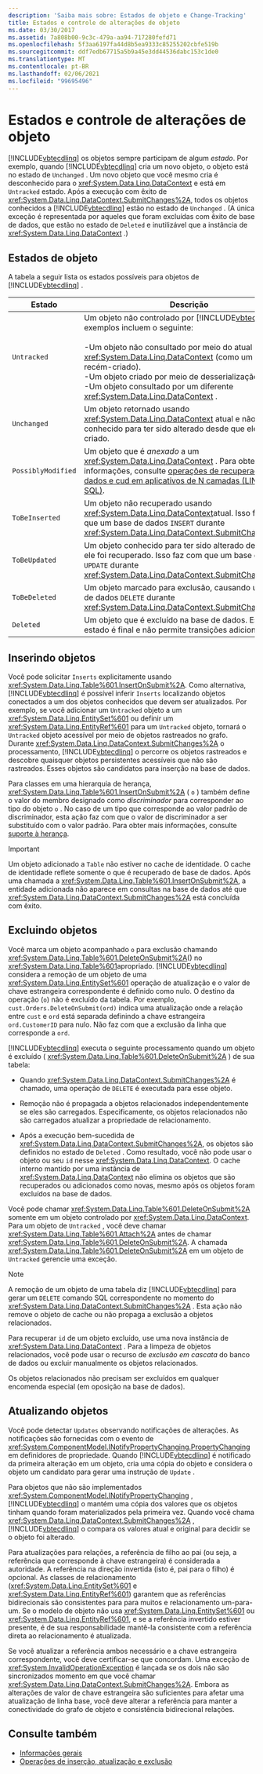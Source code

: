 ```yaml
---
description: 'Saiba mais sobre: Estados de objeto e Change-Tracking'
title: Estados e controle de alterações de objeto
ms.date: 03/30/2017
ms.assetid: 7a808b00-9c3c-479a-aa94-717280fefd71
ms.openlocfilehash: 5f3aa6197fa44d8b5ea9333c85255202cbfe519b
ms.sourcegitcommit: ddf7edb67715a5b9a45e3dd44536dabc153c1de0
ms.translationtype: MT
ms.contentlocale: pt-BR
ms.lasthandoff: 02/06/2021
ms.locfileid: "99695496"
---
```

# <a name="object-states-and-change-tracking"></a>Estados e controle de alterações de objeto

[!INCLUDE[vbtecdlinq](../../../../../../includes/vbtecdlinq-md.md)] os objetos sempre participam de algum *estado*. Por exemplo, quando [!INCLUDE[vbtecdlinq](../../../../../../includes/vbtecdlinq-md.md)] cria um novo objeto, o objeto está no estado de `Unchanged` . Um novo objeto que você mesmo cria é desconhecido para o <xref:System.Data.Linq.DataContext> e está em `Untracked` estado. Após a execução com êxito de <xref:System.Data.Linq.DataContext.SubmitChanges%2A>, todos os objetos conhecidos a [!INCLUDE[vbtecdlinq](../../../../../../includes/vbtecdlinq-md.md)] estão no estado de `Unchanged` . (A única exceção é representada por aqueles que foram excluídas com êxito de base de dados, que estão no estado de `Deleted` e inutilizável que a instância de <xref:System.Data.Linq.DataContext> .)

## <a name="object-states"></a>Estados de objeto

A tabela a seguir lista os estados possíveis para objetos de [!INCLUDE[vbtecdlinq](../../../../../../includes/vbtecdlinq-md.md)] .

|Estado|Descrição|
|-----------|-----------------|
|`Untracked`|Um objeto não controlado por [!INCLUDE[vbtecdlinq](../../../../../../includes/vbtecdlinq-md.md)]. Os exemplos incluem o seguinte:<br /><br /> -Um objeto não consultado por meio do atual <xref:System.Data.Linq.DataContext> (como um objeto recém-criado).<br />-Um objeto criado por meio de desserialização<br />-Um objeto consultado por um diferente <xref:System.Data.Linq.DataContext> .|
|`Unchanged`|Um objeto retornado usando <xref:System.Data.Linq.DataContext> atual e não conhecido para ter sido alterado desde que ele foi criado.|
|`PossiblyModified`|Um objeto que é *anexado* a um <xref:System.Data.Linq.DataContext> . Para obter mais informações, consulte [operações de recuperação de dados e cud em aplicativos de N camadas (LINQ to SQL)](data-retrieval-and-cud-operations-in-n-tier-applications.md).|
|`ToBeInserted`|Um objeto não recuperado usando <xref:System.Data.Linq.DataContext>atual. Isso faz com que um base de dados `INSERT` durante <xref:System.Data.Linq.DataContext.SubmitChanges%2A>.|
|`ToBeUpdated`|Um objeto conhecido para ter sido alterado desde que ele foi recuperado. Isso faz com que um base de dados `UPDATE` durante <xref:System.Data.Linq.DataContext.SubmitChanges%2A>.|
|`ToBeDeleted`|Um objeto marcado para exclusão, causando um base de dados `DELETE` durante <xref:System.Data.Linq.DataContext.SubmitChanges%2A>.|
|`Deleted`|Um objeto que é excluído na base de dados. Esse estado é final e não permite transições adicionais.|

## <a name="inserting-objects"></a>Inserindo objetos

Você pode solicitar `Inserts` explicitamente usando <xref:System.Data.Linq.Table%601.InsertOnSubmit%2A>. Como alternativa, [!INCLUDE[vbtecdlinq](../../../../../../includes/vbtecdlinq-md.md)] é possível inferir `Inserts` localizando objetos conectados a um dos objetos conhecidos que devem ser atualizados. Por exemplo, se você adicionar um `Untracked` objeto a um <xref:System.Data.Linq.EntitySet%601> ou definir um <xref:System.Data.Linq.EntityRef%601> para um `Untracked` objeto, tornará o `Untracked` objeto acessível por meio de objetos rastreados no grafo. Durante <xref:System.Data.Linq.DataContext.SubmitChanges%2A> o processamento, [!INCLUDE[vbtecdlinq](../../../../../../includes/vbtecdlinq-md.md)] o percorre os objetos rastreados e descobre quaisquer objetos persistentes acessíveis que não são rastreados. Esses objetos são candidatos para inserção na base de dados.

Para classes em uma hierarquia de herança, <xref:System.Data.Linq.Table%601.InsertOnSubmit%2A> ( `o` ) também define o valor do membro designado como *discriminador* para corresponder ao tipo do objeto `o` . No caso de um tipo que corresponde ao valor padrão de discriminador, esta ação faz com que o valor de discriminador a ser substituído com o valor padrão. Para obter mais informações, consulte [suporte à herança](inheritance-support.md).

> [!IMPORTANT]
> Um objeto adicionado a `Table` não estiver no cache de identidade. O cache de identidade reflete somente o que é recuperado de base de dados. Após uma chamada a <xref:System.Data.Linq.Table%601.InsertOnSubmit%2A>, a entidade adicionada não aparece em consultas na base de dados até que <xref:System.Data.Linq.DataContext.SubmitChanges%2A> está concluída com êxito.

## <a name="deleting-objects"></a>Excluindo objetos

Você marca um objeto acompanhado `o` para exclusão chamando <xref:System.Data.Linq.Table%601.DeleteOnSubmit%2A>() no <xref:System.Data.Linq.Table%601>apropriado. [!INCLUDE[vbtecdlinq](../../../../../../includes/vbtecdlinq-md.md)] considera a remoção de um objeto de uma <xref:System.Data.Linq.EntitySet%601> operação de atualização e o valor de chave estrangeira correspondente é definido como nulo. O destino da operação (`o`) não é excluído da tabela. Por exemplo, `cust.Orders.DeleteOnSubmit(ord)` indica uma atualização onde a relação entre `cust` e `ord` está separada definindo a chave estrangeira `ord.CustomerID` para nulo. Não faz com que a exclusão da linha que corresponde a `ord`.

[!INCLUDE[vbtecdlinq](../../../../../../includes/vbtecdlinq-md.md)] executa o seguinte processamento quando um objeto é excluído ( <xref:System.Data.Linq.Table%601.DeleteOnSubmit%2A> ) de sua tabela:

- Quando <xref:System.Data.Linq.DataContext.SubmitChanges%2A> é chamado, uma operação de `DELETE` é executada para esse objeto.

- Remoção não é propagada a objetos relacionados independentemente se eles são carregados. Especificamente, os objetos relacionados não são carregados atualizar a propriedade de relacionamento.

- Após a execução bem-sucedida de <xref:System.Data.Linq.DataContext.SubmitChanges%2A>, os objetos são definidos no estado de `Deleted` . Como resultado, você não pode usar o objeto ou seu `id` nesse <xref:System.Data.Linq.DataContext>. O cache interno mantido por uma instância de <xref:System.Data.Linq.DataContext> não elimina os objetos que são recuperados ou adicionados como novas, mesmo após os objetos foram excluídos na base de dados.

Você pode chamar <xref:System.Data.Linq.Table%601.DeleteOnSubmit%2A> somente em um objeto controlado por <xref:System.Data.Linq.DataContext>. Para um objeto de `Untracked` , você deve chamar <xref:System.Data.Linq.Table%601.Attach%2A> antes de chamar <xref:System.Data.Linq.Table%601.DeleteOnSubmit%2A>. A chamada <xref:System.Data.Linq.Table%601.DeleteOnSubmit%2A> em um objeto de `Untracked` gerencie uma exceção.

> [!NOTE]
> A remoção de um objeto de uma tabela diz [!INCLUDE[vbtecdlinq](../../../../../../includes/vbtecdlinq-md.md)] para gerar um `DELETE` comando SQL correspondente no momento do <xref:System.Data.Linq.DataContext.SubmitChanges%2A> . Esta ação não remove o objeto de cache ou não propaga a exclusão a objetos relacionados.
>
> Para recuperar `id` de um objeto excluído, use uma nova instância de <xref:System.Data.Linq.DataContext> . Para a limpeza de objetos relacionados, você pode usar o recurso de *exclusão em cascata* do banco de dados ou excluir manualmente os objetos relacionados.
>
> Os objetos relacionados não precisam ser excluídos em qualquer encomenda especial (em oposição na base de dados).

## <a name="updating-objects"></a>Atualizando objetos

Você pode detectar `Updates` observando notificações de alterações. As notificações são fornecidas com o evento de <xref:System.ComponentModel.INotifyPropertyChanging.PropertyChanging> em definidores de propriedade. Quando [!INCLUDE[vbtecdlinq](../../../../../../includes/vbtecdlinq-md.md)] é notificado da primeira alteração em um objeto, cria uma cópia do objeto e considera o objeto um candidato para gerar uma instrução de `Update` .

Para objetos que não são implementados <xref:System.ComponentModel.INotifyPropertyChanging> , [!INCLUDE[vbtecdlinq](../../../../../../includes/vbtecdlinq-md.md)] o mantém uma cópia dos valores que os objetos tinham quando foram materializados pela primeira vez. Quando você chama <xref:System.Data.Linq.DataContext.SubmitChanges%2A> , [!INCLUDE[vbtecdlinq](../../../../../../includes/vbtecdlinq-md.md)] o compara os valores atual e original para decidir se o objeto foi alterado.

Para atualizações para relações, a referência de filho ao pai (ou seja, a referência que corresponde à chave estrangeira) é considerada a autoridade. A referência na direção invertida (isto é, pai para o filho) é opcional. As classes de relacionamento (<xref:System.Data.Linq.EntitySet%601> e <xref:System.Data.Linq.EntityRef%601>) garantem que as referências bidirecionais são consistentes para para muitos e relacionamento um-para-um. Se o modelo de objeto não usa <xref:System.Data.Linq.EntitySet%601> ou <xref:System.Data.Linq.EntityRef%601>, e se a referência invertido estiver presente, é de sua responsabilidade mantê-la consistente com a referência direta ao relacionamento é atualizada.

Se você atualizar a referência ambos necessário e a chave estrangeira correspondente, você deve certificar-se que concordam. Uma exceção de <xref:System.InvalidOperationException> é lançada se os dois não são sincronizados momento em que você chamar <xref:System.Data.Linq.DataContext.SubmitChanges%2A>. Embora as alterações de valor de chave estrangeira são suficientes para afetar uma atualização de linha base, você deve alterar a referência para manter a conectividade do grafo de objeto e consistência bidirecional relações.

## <a name="see-also"></a>Consulte também

- [Informações gerais](background-information.md)
- [Operações de inserção, atualização e exclusão](insert-update-and-delete-operations.md)
